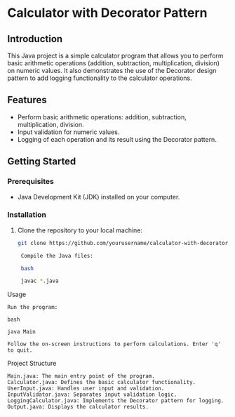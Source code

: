 # Calculator with Decorator Pattern

## Introduction

This Java project is a simple calculator program that allows you to perform basic arithmetic operations (addition, subtraction, multiplication, division) on numeric values. It also demonstrates the use of the Decorator design pattern to add logging functionality to the calculator operations.

## Features

- Perform basic arithmetic operations: addition, subtraction, multiplication, division.
- Input validation for numeric values.
- Logging of each operation and its result using the Decorator pattern.

## Getting Started

### Prerequisites

- Java Development Kit (JDK) installed on your computer.

### Installation

1. Clone the repository to your local machine:

   ```bash
   git clone https://github.com/yourusername/calculator-with-decorator.git

    Compile the Java files:

    bash

    javac *.java

Usage

    Run the program:

    bash

    java Main

    Follow the on-screen instructions to perform calculations. Enter 'q' to quit.

Project Structure

    Main.java: The main entry point of the program.
    Calculator.java: Defines the basic calculator functionality.
    UserInput.java: Handles user input and validation.
    InputValidator.java: Separates input validation logic.
    LoggingCalculator.java: Implements the Decorator pattern for logging.
    Output.java: Displays the calculator results.
